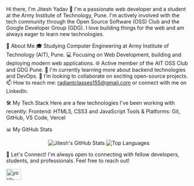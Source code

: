 ​Hi there, I'm Jitesh Yadav 👋
​I'm a passionate web developer and a student at the Army Institute of Technology, Pune. I'm actively involved with the tech community through the Open Source Software (OSS) Club and the Google Developer Group (GDG). I love building things for the web and am always eager to learn new technologies.

​🚀 About Me
​🎓 Studying Computer Engineering at Army Institute of Technology (AIT), Pune.
​💻 Focusing on Web Development, building and deploying modern web applications.
​🌐 Active member of the AIT OSS Club and GDG Pune.
​🌱 I'm currently learning more about backend technologies and DevOps.
​👯 I’m looking to collaborate on exciting open-source projects.
​📫 How to reach me: radiantclasses155@gmail.com or connect with me on LinkedIn.

​🛠️ My Tech Stack
​Here are a few technologies I've been working with recently:
​Frontend: HTML5, CSS3 and JavaScript
​Tools & Platforms: Git, GitHub, VS Code, Vercel

​📊 My GitHub Stats
​<p align="center">
<img src="https://github-readme-stats.vercel.app/api?username=radiantclasses155-cmyk&show_icons=true&theme=radical" alt="Jitesh's GitHub Stats" />
<img src="https://github-readme-stats.vercel.app/api/top-langs/?username=radiantclasses155-cmyk&layout=compact&theme=radical" alt="Top Languages" />
</p>

​🤝 Let's Connect!
​I'm always open to connecting with fellow developers, students, and professionals. Feel free to reach out!
​<p align="left">
<a href="https://linkedin.com/in/jitesh-yadav-904163376" target="blank"><img align="center" src="https://raw.githubusercontent.com/rahuldkjain/github-profile-readme-generator/master/src/images/icons/Social/linked-in-alt.svg" alt="your-linkedin-profile" height="30" width="40" /></a>
</p>
